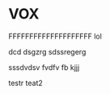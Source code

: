 # VOX
FFFFFFFFFFFFFFFFFFFF
lol

dcd
dsgzrg
sdssregerg

sssdvdsv
fvdfv fb
kjjj









testr
 teat2
